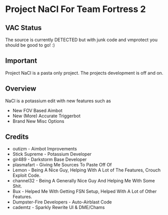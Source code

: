# Project NaCl For Team Fortress 2

## VAC Status

The source is currently DETECTED but with junk code and vmprotect you should be good to go! :)

## Important

Project NaCl is a pasta only project.
The projects development is off and on.

## Overview

NaCl is a potassium edit with new features such as

* New FOV Based Aimbot
* New (More) Accurate Triggerbot
* Brand New Misc Options

## Credits
* outizm - Aimbot Improvements
* Stick Supreme - Potassium Developer
* gir489 - Darkstorm Base Developer
* plasmafart - Giving Me Sources To Paste Off Of
* Lemon - Being A Nice Guy, Helping With A Lot of The Features, Crouch Exploit Code.
* channel32 - Being A Generally Nice Guy And Helping Me With Some Shit.
* Bux - Helped Me With Getting FSN Setup, Helped With A Lot of Other Features.
* Dumpster-Fire Developers - Auto-Airblast Code
* cademtz - Sparkly Rewrite UI & DME/Chams

